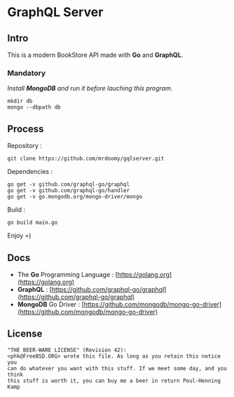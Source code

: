 # GraphQL Server

## Intro

This is a modern BookStore API made with **Go** and **GraphQL**.

### Mandatory

_Install **MongoDB** and run it before lauching this program._

```
mkdir db
mongo --dbpath db
```

## Process

Repository :

```
git clone https://github.com/mrdoomy/gqlserver.git
```

Dependencies :

```
go get -v github.com/graphql-go/graphql
go get -v github.com/graphql-go/handler
go get -v go.mongodb.org/mongo-driver/mongo
```

Build :

```
go build main.go
```

Enjoy =)

## Docs

- The **Go** Programming Language : [https://golang.org](https://golang.org)
- **GraphQL** : [https://github.com/graphql-go/graphql](https://github.com/graphql-go/graphql)
- **MongoDB** Go Driver : [https://github.com/mongodb/mongo-go-driver](https://github.com/mongodb/mongo-go-driver)

## License

```
"THE BEER-WARE LICENSE" (Revision 42):
<phk@FreeBSD.ORG> wrote this file. As long as you retain this notice you
can do whatever you want with this stuff. If we meet some day, and you think
this stuff is worth it, you can buy me a beer in return Poul-Henning Kamp
```
